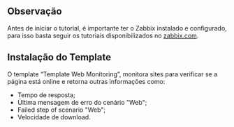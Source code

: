 ## Observação
Antes de iniciar o tutorial, é importante ter o Zabbix instalado e configurado, para isso basta seguir os tutoriais disponibilizados no [zabbix.com](https://www.zabbix.com/documentation/5.2/pt/manual/installation/instal).

## Instalação do Template 

O template “Template Web Monitoring”, monitora sites para verificar se a página está online e retorna outras informações como:

- Tempo de resposta;
- Última mensagem de erro do cenário "Web";
- Failed step of scenario "Web";
- Velocidade de download.

